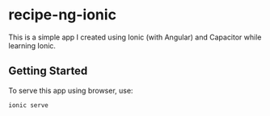 # recipe-ng-ionic

This is a simple app I created using Ionic (with Angular) and Capacitor while learning Ionic.

## Getting Started

To serve this app using browser, use:
```
ionic serve
```
